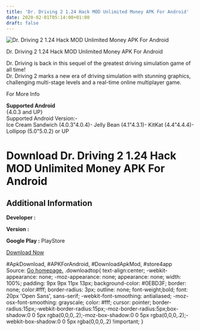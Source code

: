 ```yaml
---
title: 'Dr. Driving 2 1.24 Hack MOD Unlimited Money APK For Android'
date: 2020-02-01T05:14:00+01:00
draft: false
---
```


![Dr. Driving 2 1.24 Hack MOD Unlimited Money APK For Android](https://i0.wp.com/apkhome.net/wp-content/uploads/2017/07/Dr.-Driving-2-1.24.png "Dr. Driving 2 1.24 Hack MOD Unlimited Money APK For Android")

  

Dr. Driving 2 1.24 Hack MOD Unlimited Money APK For Android

Dr. Driving is back in this sequel of the greatest driving simulation game of all time!  
Dr. Driving 2 marks a new era of driving simulation with stunning graphics, challenging multi-stage levels and a real-time online multiplayer game.

For More Info

**Supported Android**  
{4.0.3 and UP}  
Supported Android Version:-  
Ice Cream Sandwich (4.0.3"4.0.4)- Jelly Bean (4.1"4.3.1)- KitKat (4.4"4.4.4)- Lollipop (5.0"5.0.2) or UP

Download Dr. Driving 2 1.24 Hack MOD Unlimited Money APK For Android
====================================================================

Additional Information
----------------------

**Developer :**

**Version :**

**Google Play :** PlayStore

  

[Download Now](https://store4app.co/post/dr-driving-2-1-24-hack-mod-unlimited-money-apk-for-android_1573670709)

  
#ApkDownload, #APKForAndroid, #DownloadApkMod, #store4app  
Source: [Go homepage.](https://store4app.co/post/dr-driving-2-1-24-hack-mod-unlimited-money-apk-for-android_1573670709) .downloadtop{ text-align:center; -webkit-appearance: none; -moz-appearance: none; appearance: none; width: 100%; padding: 9px 9px 11px 13px; background-color: #0EBD3F; border: none; color:#fff; border-radius: 3px; outline: none; font-weight;bold; font: 20px 'Open Sans', sans-serif; -webkit-font-smoothing: antialiased; -moz-osx-font-smoothing: grayscale; color: #fff; cursor: pointer; border-radius:15px;-webkit-border-radius:15px;-moz-border-radius:5px;box-shadow:0 0 5px rgba(0,0,0,.2);-moz-box-shadow:0 0 5px rgba(0,0,0,.2);-webkit-box-shadow:0 0 5px rgba(0,0,0,.2) !important; }